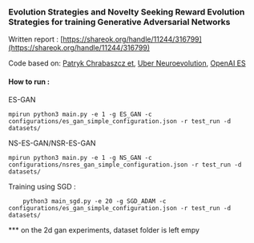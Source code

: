 ### Evolution Strategies and Novelty Seeking Reward Evolution Strategies for training Generative Adversarial Networks 



Written report : [https://shareok.org/handle/11244/316799](https://shareok.org/handle/11244/316799) 

Code based on:
[Patryk Chrabaszcz et](https://github.com/PatrykChrabaszcz/Canonical_ES_Atari),
[Uber Neuroevolution](https://github.com/uber-research/deep-neuroevolution),
[OpenAI ES](https://github.com/openai/evolution-strategies-starter)


#### How to run : 

ES-GAN 
```
mpirun python3 main.py -e 1 -g ES_GAN -c configurations/es_gan_simple_configuration.json -r test_run -d datasets/
```

NS-ES-GAN/NSR-ES-GAN
```
mpirun python3 main.py -e 1 -g NS_GAN -c configurations/nsres_gan_simple_configuration.json -r test_run -d datasets/
```
Training using SGD : 
```
    python3 main_sgd.py -e 20 -g SGD_ADAM -c configurations/es_gan_simple_configuration.json -r test_run -d datasets/
```

*** on the 2d gan experiments, dataset folder is left empy
